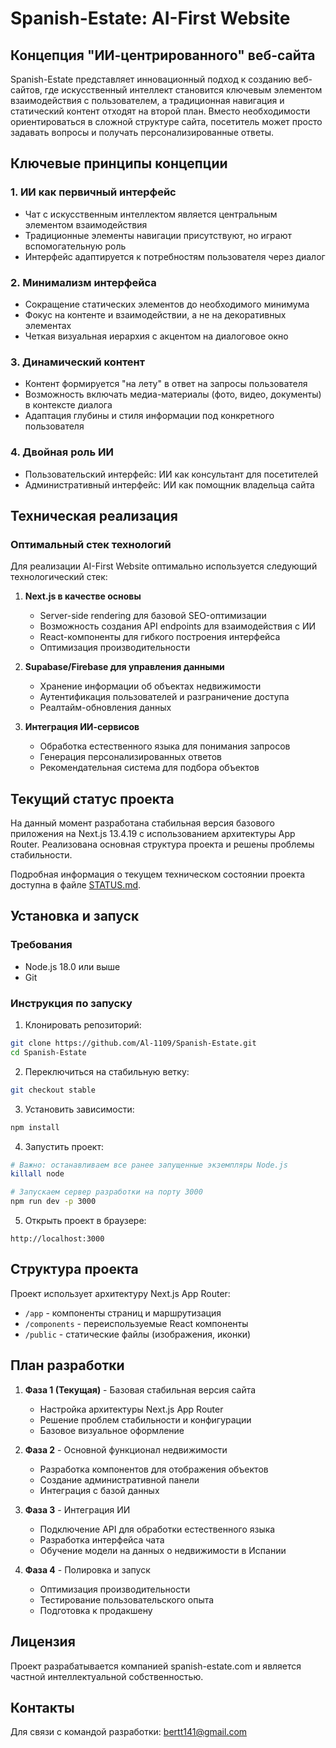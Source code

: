 # Spanish-Estate: AI-First Website

## Концепция "ИИ-центрированного" веб-сайта

Spanish-Estate представляет инновационный подход к созданию веб-сайтов, где искусственный интеллект становится ключевым элементом взаимодействия с пользователем, а традиционная навигация и статический контент отходят на второй план. Вместо необходимости ориентироваться в сложной структуре сайта, посетитель может просто задавать вопросы и получать персонализированные ответы.

## Ключевые принципы концепции

### 1. ИИ как первичный интерфейс
- Чат с искусственным интеллектом является центральным элементом взаимодействия
- Традиционные элементы навигации присутствуют, но играют вспомогательную роль
- Интерфейс адаптируется к потребностям пользователя через диалог

### 2. Минимализм интерфейса
- Сокращение статических элементов до необходимого минимума
- Фокус на контенте и взаимодействии, а не на декоративных элементах
- Четкая визуальная иерархия с акцентом на диалоговое окно

### 3. Динамический контент
- Контент формируется "на лету" в ответ на запросы пользователя
- Возможность включать медиа-материалы (фото, видео, документы) в контексте диалога
- Адаптация глубины и стиля информации под конкретного пользователя

### 4. Двойная роль ИИ
- Пользовательский интерфейс: ИИ как консультант для посетителей
- Административный интерфейс: ИИ как помощник владельца сайта

## Техническая реализация

### Оптимальный стек технологий

Для реализации AI-First Website оптимально используется следующий технологический стек:

1. **Next.js в качестве основы**
   - Server-side rendering для базовой SEO-оптимизации
   - Возможность создания API endpoints для взаимодействия с ИИ
   - React-компоненты для гибкого построения интерфейса
   - Оптимизация производительности

2. **Supabase/Firebase для управления данными**
   - Хранение информации об объектах недвижимости
   - Аутентификация пользователей и разграничение доступа
   - Реалтайм-обновления данных

3. **Интеграция ИИ-сервисов**
   - Обработка естественного языка для понимания запросов
   - Генерация персонализированных ответов
   - Рекомендательная система для подбора объектов

## Текущий статус проекта

На данный момент разработана стабильная версия базового приложения на Next.js 13.4.19 с использованием архитектуры App Router. Реализована основная структура проекта и решены проблемы стабильности.

Подробная информация о текущем техническом состоянии проекта доступна в файле [STATUS.md](./STATUS.md).

## Установка и запуск

### Требования
- Node.js 18.0 или выше
- Git

### Инструкция по запуску

1. Клонировать репозиторий:
```bash
git clone https://github.com/Al-1109/Spanish-Estate.git
cd Spanish-Estate
```

2. Переключиться на стабильную ветку:
```bash
git checkout stable
```

3. Установить зависимости:
```bash
npm install
```

4. Запустить проект:
```bash
# Важно: останавливаем все ранее запущенные экземпляры Node.js
killall node

# Запускаем сервер разработки на порту 3000
npm run dev -p 3000
```

5. Открыть проект в браузере:
```
http://localhost:3000
```

## Структура проекта

Проект использует архитектуру Next.js App Router:

- `/app` - компоненты страниц и маршрутизация
- `/components` - переиспользуемые React компоненты
- `/public` - статические файлы (изображения, иконки)

## План разработки

1. **Фаза 1 (Текущая)** - Базовая стабильная версия сайта
   - Настройка архитектуры Next.js App Router
   - Решение проблем стабильности и конфигурации
   - Базовое визуальное оформление

2. **Фаза 2** - Основной функционал недвижимости
   - Разработка компонентов для отображения объектов
   - Создание административной панели
   - Интеграция с базой данных

3. **Фаза 3** - Интеграция ИИ
   - Подключение API для обработки естественного языка
   - Разработка интерфейса чата
   - Обучение модели на данных о недвижимости в Испании

4. **Фаза 4** - Полировка и запуск
   - Оптимизация производительности
   - Тестирование пользовательского опыта
   - Подготовка к продакшену

## Лицензия

Проект разрабатывается компанией spanish-estate.com и является частной интеллектуальной собственностью.

## Контакты

Для связи с командой разработки: [bertt141@gmail.com](mailto:bertt141@gmail.com) 